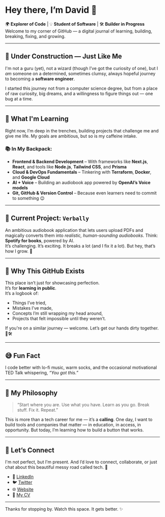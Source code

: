 # Hey there, I’m David 👋

🌍 **Explorer of Code** | 💡 **Student of Software** | 🛠️ **Builder in Progress**  
Welcome to my corner of GitHub — a digital journal of learning, building, breaking, fixing, and growing.

---

## 🚧 Under Construction — Just Like Me

I'm not a guru (yet), not a wizard (though I’ve got the curiosity of one), but I *am* someone on a determined, sometimes clumsy, always hopeful journey to becoming a **software engineer**.

I started this journey not from a computer science degree, but from a place of raw curiosity, big dreams, and a willingness to figure things out — one bug at a time.

---

## 🌱 What I'm Learning

Right now, I’m deep in the trenches, building projects that challenge me and give me life. My goals are ambitious, but so is my caffeine intake.

### 📚 In My Backpack:
- **Frontend & Backend Development** – With frameworks like **Next.js**, **React**, and tools like **Node.js**, **Tailwind CSS**, and **Prisma**
- **Cloud & DevOps Fundamentals** – Tinkering with **Terraform**, **Docker**, and **Google Cloud**
- **AI + Voice** – Building an audiobook app powered by **OpenAI’s Voice models**
- **Git, GitHub & Version Control** – Because even learners need to commit to something 😉

---

## 🧩 Current Project: `Verbally`  
An ambitious audiobook application that lets users upload PDFs and magically converts them into *realistic, human-sounding audiobooks*. Think: **Spotify for books**, powered by AI.  
It’s challenging. It’s exciting. It breaks a lot (and I fix it a lot). But hey, that’s how I grow. 💪

---

## 💬 Why This GitHub Exists

This place isn’t just for showcasing perfection.  
It’s for **learning in public**.  
It’s a logbook of:
- Things I’ve tried,
- Mistakes I’ve made,
- Concepts I’m still wrapping my head around,
- Projects that felt impossible until they weren’t.

If you're on a similar journey — welcome. Let’s get our hands dirty together. 🧠🛠️

---

## 😅 Fun Fact  
I code better with lo-fi music, warm socks, and the occasional motivational TED Talk whispering, *“You got this.”*

---

## 🧠 My Philosophy

> “Start where you are. Use what you have. Learn as you go. Break stuff. Fix it. Repeat.”

This is more than a tech career for me — it’s a **calling**. One day, I want to build tools and companies that matter — in education, in access, in opportunity. But today, I’m learning how to build a button that works.

---

## 📡 Let’s Connect

I'm not perfect, but I'm present. And I’d love to connect, collaborate, or just chat about this beautiful messy road called tech. 🚀

- 🔗 [LinkedIn](https://www.linkedin.com/in/davidcjohn/)
- 🐦 [Twitter](https://twitter.com/chukwu_io)
- 🌐 [Website](https://chukwudavid.com/)
- 📄 [My CV](https://drive.google.com/drive/folders/1r7wGgA-22C9I7cZnuEviqY9hK6HnPgmR)

---

Thanks for stopping by. Watch this space. It gets better. ✨
